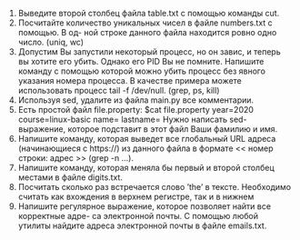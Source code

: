 1. Выведите второй столбец файла table.txt с помощью команды cut.
2. Посчитайте количество уникальных чисел в файле numbers.txt с помощью. В од-
ной строке данного файла находится ровно одно число. (uniq, wc)
3. Допустим Вы запустили некоторый процесс, но он завис, и теперь вы хотите его
убить. Однако его PID Вы не помните. Напишите команду с помощью которой
можно убить процесс без явного указания номера процесса. В качестве примера
можете использовать процесс tail -f /dev/null. (grep, ps, kill)
4. Используя sed, удалите из файла main.py все комментарии.
5. Есть простой файл file.property:
$cat file.property
year=2020
course=linux-basic
name=
lastname=
Нужно написать sed-выражение, которое подставит в этот файл Ваши фамилию
и имя.
6. Напишите команду, которая выведет все глобальный URL адреса (начинающиеся
с https://) из данного файла в формате << номер строки: адрес >> (grep -n ...).
7. Напишите команду, которая меняла бы первый и второй столбец местами в файле
digits.txt.
8. Посчитать сколько раз встречается слово ’the’ в тексте. Необходимо считать как
вхождения в верхнем регистре, так и в нижнем
9. Напишите регулярное выражение, которое позволяет найти все корректные адре-
са электронной почты. С помощью любой утилиты найдите адреса электронной
почты в файле emails.txt.
